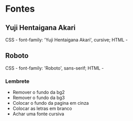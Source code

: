 # Fontes

## Yuji Hentaigana Akari

CSS     -   font-family: 'Yuji Hentaigana Akari', cursive;
HTML    -  <link rel="preconnect" href="https://fonts.googleapis.com">
           <link rel="preconnect" href="https://fonts.gstatic.com" crossorigin>
           <link href="https://fonts.googleapis.com/css2?family=Yuji+Hentaigana+Akari&display=swap" rel="stylesheet">

## Roboto

CSS     -   font-family: 'Roboto', sans-serif;
HTML    -  <link rel="preconnect" href="https://fonts.googleapis.com">
           <link rel="preconnect" href="https://fonts.gstatic.com" crossorigin>
           <link href="https://fonts.googleapis.com/css2?family=Roboto&display=swap" rel="stylesheet">

### Lembrete

- Remover o fundo da bg2
- Remover o fundo da bg3
- Colocar o fundo da pagina em cinza
- Colocar as letras em branco
- Achar uma fonte cursiva